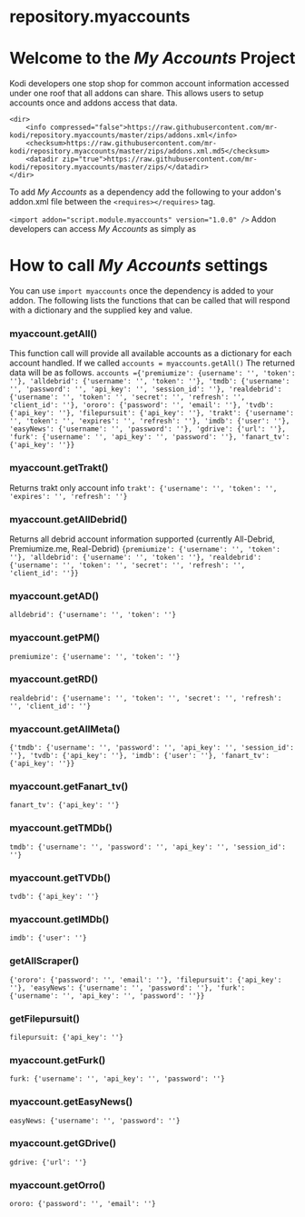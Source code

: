 # repository.myaccounts

# Welcome to the *My Accounts* Project
Kodi developers one stop shop for common account information accessed under one roof that all addons can share.  This allows users to setup accounts once and addons access that data.
```
<dir>
    <info compressed="false">https://raw.githubusercontent.com/mr-kodi/repository.myaccounts/master/zips/addons.xml</info>
    <checksum>https://raw.githubusercontent.com/mr-kodi/repository.myaccounts/master/zips/addons.xml.md5</checksum>
    <datadir zip="true">https://raw.githubusercontent.com/mr-kodi/repository.myaccounts/master/zips/</datadir>
</dir>
```

To add *My Accounts* as a dependency
add the following to your addon's addon.xml file between the `<requires></requires>` tag.

`<import addon="script.module.myaccounts" version="1.0.0" />`
Addon developers can access *My Accounts* as simply as

# How to call *My Accounts* settings 

You can use `import myaccounts` once the dependency is added to your addon.  The following lists the functions that can be called that will respond with a dictionary and the supplied key and value.

### myaccount.getAll()
This function call will provide all available accounts as a dictionary for each account handled.  If we called `accounts = myaccounts.getAll()` The returned data will be as follows.
`accounts ={'premiumize': {username': '', 'token': ''}, 'alldebrid': {'username': '', 'token': ''}, 'tmdb': {'username': '', 'password': '', 'api_key': '', 'session_id': ''},
	'realdebrid': {'username': '', 'token': '', 'secret': '', 'refresh': '', 'client_id': ''}, 'ororo': {'password': '', 'email': ''}, 'tvdb': {'api_key': ''}, 'filepursuit': {'api_key': ''},
	'trakt': {'username': '', 'token': '', 'expires': '', 'refresh': ''}, 'imdb': {'user': ''}, 'easyNews': {'username': '', 'password': ''}, 'gdrive': {'url': ''}, 'furk': {'username': '', 'api_key': '', 'password': ''},
	'fanart_tv': {'api_key': ''}}`

### myaccount.getTrakt()
Returns trakt only account info
```trakt': {'username': '', 'token': '', 'expires': '', 'refresh': ''}```

### myaccount.getAllDebrid()
Returns all debrid account information supported (currently All-Debrid, Premiumize.me, Real-Debrid)
`{premiumize': {'username': '', 'token': ''}, 'alldebrid': {'username': '', 'token': ''}, 'realdebrid': {'username': '', 'token': '', 'secret': '', 'refresh': '', 'client_id': ''}}`

### myaccount.getAD()
`alldebrid': {'username': '', 'token': ''}`
 
### myaccount.getPM()
`premiumize': {'username': '', 'token': ''}`
  
### myaccount.getRD()
`realdebrid': {'username': '', 'token': '', 'secret': '', 'refresh': '', 'client_id': ''}`

### myaccount.getAllMeta()
`{'tmdb': {'username': '', 'password': '', 'api_key': '', 'session_id': ''}, 'tvdb': {'api_key': ''}, 'imdb': {'user': ''}, 'fanart_tv': {'api_key': ''}}`

### myaccount.getFanart_tv()
`fanart_tv': {'api_key': ''}`

### myaccount.getTMDb()
`tmdb': {'username': '', 'password': '', 'api_key': '', 'session_id': ''}`

### myaccount.getTVDb()
`tvdb': {'api_key': ''}`

### myaccount.getIMDb()
`imdb': {'user': ''}`

### getAllScraper()
`{'ororo': {'password': '', 'email': ''}, 'filepursuit': {'api_key': ''}, 'easyNews': {'username': '', 'password': ''}, 'furk': {'username': '', 'api_key': '', 'password': ''}}`

### getFilepursuit()
`filepursuit: {'api_key': ''}`

### myaccount.getFurk()
`furk: {'username': '', 'api_key': '', 'password': ''}`

### myaccount.getEasyNews()
`easyNews: {'username': '', 'password': ''}`

### myaccount.getGDrive()
`gdrive: {'url': ''}`

### myaccount.getOrro()
`ororo: {'password': '', 'email': ''}`
